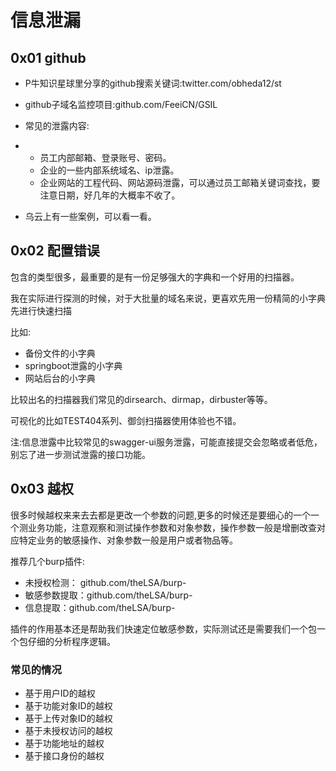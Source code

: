 # 信息泄漏

## 0x01 github

- P牛知识星球里分享的github搜索关键词:twitter.com/obheda12/st

- github子域名监控项目:github.com/FeeiCN/GSIL

- 常见的泄露内容:

- - 员工内部邮箱、登录账号、密码。
  - 企业的一些内部系统域名、ip泄露。
  - 企业网站的工程代码、网站源码泄露，可以通过员工邮箱关键词查找，要注意日期，好几年的大概率不收了。

- 乌云上有一些案例，可以看一看。

## 0x02 配置错误

包含的类型很多，最重要的是有一份足够强大的字典和一个好用的扫描器。

我在实际进行探测的时候，对于大批量的域名来说，更喜欢先用一份精简的小字典先进行快速扫描

比如:

- 备份文件的小字典
- springboot泄露的小字典
- 网站后台的小字典

比较出名的扫描器我们常见的dirsearch、dirmap，dirbuster等等。

可视化的比如TEST404系列、御剑扫描器使用体验也不错。

注:信息泄露中比较常见的swagger-ui服务泄露，可能直接提交会忽略或者低危，别忘了进一步测试泄露的接口功能。

## 0x03 越权

很多时候越权来来去去都是更改一个参数的问题,更多的时候还是要细心的一个一个测业务功能，注意观察和测试操作参数和对象参数，操作参数一般是增删改查对应特定业务的敏感操作、对象参数一般是用户或者物品等。

推荐几个burp插件:

- 未授权检测： github.com/theLSA/burp-
- 敏感参数提取：github.com/theLSA/burp-
- 信息提取：github.com/theLSA/burp-

插件的作用基本还是帮助我们快速定位敏感参数，实际测试还是需要我们一个包一个包仔细的分析程序逻辑。

### 常见的情况

- 基于用户ID的越权
- 基于功能对象ID的越权
- 基于上传对象ID的越权
- 基于未授权访问的越权
- 基于功能地址的越权
- 基于接口身份的越权